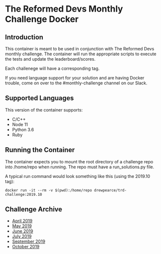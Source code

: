 # The Reformed Devs Monthly Challenge Docker

## Introduction

This container is meant to be used in conjunction with The Reformed Devs monthly challenge. The container will run the appropriate scripts to execute the tests and update the leaderboard/scores.

Each challenege will have a corresponding tag.

If you need language support for your solution and are having Docker trouble, come on over to the #monthly-challenge channel on our Slack.

## Supported Languages

This version of the container supports:

* C/C++
* Node 11
* Python 3.6
* Ruby

## Running the Container

The container expects you to mount the root directory of a challenge repo into /home/repo when running. The repo must have a run_solutions.py file.

A typical run command would look something like this (using the 2019.10 tag):

`docker run -it --rm -v $(pwd):/home/repo drewpearce/trd-challenge:2019.10`

## Challenge Archive

* [April 2019](https://github.com/plusuncold/longest-word-test)
* [May 2019](https://github.com/plusuncold/rainfall-calc-challenge)
* [June 2019](https://github.com/ReformedDevs/challenge-2019-06)
* [July 2019](https://github.com/ReformedDevs/challenge-2019-07)
* [September 2019](https://github.com/ReformedDevs/challenge-2019-09)
* [October 2019](https://github.com/ReformedDevs/challenge-2019-10)
